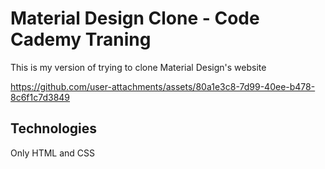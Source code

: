 # Material Design Clone - Code Cademy Traning
This is my version of trying to clone Material Design's website


https://github.com/user-attachments/assets/80a1e3c8-7d99-40ee-b478-8c6f1c7d3849

## Technologies
Only HTML and CSS

